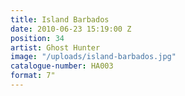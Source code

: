 ```yaml
---
title: Island Barbados
date: 2010-06-23 15:19:00 Z
position: 34
artist: Ghost Hunter
image: "/uploads/island-barbados.jpg"
catalogue-number: HA003
format: 7"
---
```


